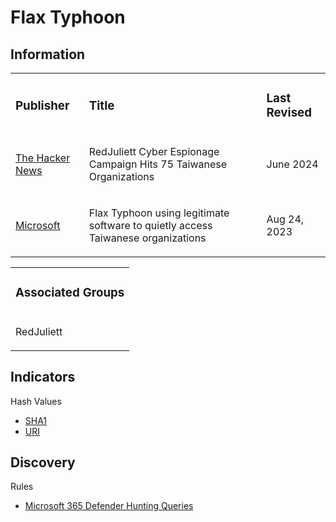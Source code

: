 # Flax Typhoon

## Information
<table>
  <tr>
    <td>
      <h3>Publisher</h3>
    </td>
    <td>
      <h3>Title</h3>
    </td>
    <td>
      <h3>Last Revised</h3>
    </td>
  </tr>
  <tr>
    <td>
      <a href="https://thehackernews.com/2024/06/redjuliett-cyber-espionage-campaign.html">The Hacker News</a>
    </td>
    <td>
      <p>RedJuliett Cyber Espionage Campaign Hits 75 Taiwanese Organizations</p>
    </td>
    <td>
      <p>June 2024</p>
    </td>
  </tr>
  <tr>
    <td>
      <a href="https://www.microsoft.com/en-us/security/blog/2023/08/24/flax-typhoon-using-legitimate-software-to-quietly-access-taiwanese-organizations/">Microsoft</a>
    </td>
    <td>
      <p>Flax Typhoon using legitimate software to quietly access Taiwanese organizations</p>
    </td>
    <td>
      <p>Aug 24, 2023</p>
    </td>
  </tr>
</table>

<table>
  <tr>
    <td>
      <h3>Associated Groups</h3>
    </td>
  </tr>
  <tr>
    <td>
      <p>RedJuliett</p>
    </td>
  </tr>
</table>

## Indicators
Hash Values
- <a href="https://github.com/PudgyDragon/IOCs/blob/main/All/Flax%20Typhoon/samples.sha1">SHA1</a>
- <a href="https://github.com/PudgyDragon/IOCs/blob/main/All/Flax%20Typhoon/uri.txt">URI</a>

## Discovery
Rules
- <a href="https://github.com/PudgyDragon/IOCs/blob/main/All/Flax%20Typhoon/M365Defender.kql">Microsoft 365 Defender Hunting Queries</a>
